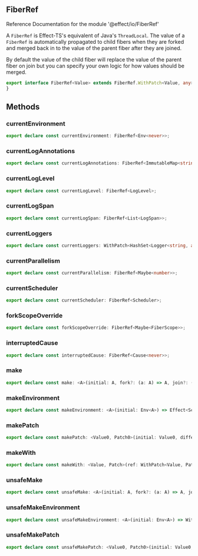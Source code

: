 ## FiberRef

Reference Documentation for the module '@effect/io/FiberRef'

A `FiberRef` is Effect-TS's equivalent of Java's `ThreadLocal`. The value of a
`FiberRef` is automatically propagated to child fibers when they are forked
and merged back in to the value of the parent fiber after they are joined.

By default the value of the child fiber will replace the value of the parent
fiber on join but you can specify your own logic for how values should be
merged.

```ts
export interface FiberRef<Value> extends FiberRef.WithPatch<Value, any> {
}
```

## Methods

### currentEnvironment

```ts
export declare const currentEnvironment: FiberRef<Env<never>>;
```

### currentLogAnnotations

```ts
export declare const currentLogAnnotations: FiberRef<ImmutableMap<string, string>>;
```

### currentLogLevel

```ts
export declare const currentLogLevel: FiberRef<LogLevel>;
```

### currentLogSpan

```ts
export declare const currentLogSpan: FiberRef<List<LogSpan>>;
```

### currentLoggers

```ts
export declare const currentLoggers: WithPatch<HashSet<Logger<string, any>>, Patch<Logger<string, any>>>;
```

### currentParallelism

```ts
export declare const currentParallelism: FiberRef<Maybe<number>>;
```

### currentScheduler

```ts
export declare const currentScheduler: FiberRef<Scheduler>;
```

### forkScopeOverride

```ts
export declare const forkScopeOverride: FiberRef<Maybe<FiberScope>>;
```

### interruptedCause

```ts
export declare const interruptedCause: FiberRef<Cause<never>>;
```

### make

```ts
export declare const make: <A>(initial: A, fork?: (a: A) => A, join?: (left: A, right: A) => A) => Effect<Scope, never, FiberRef<A>>;
```

### makeEnvironment

```ts
export declare const makeEnvironment: <A>(initial: Env<A>) => Effect<Scope, never, WithPatch<Env<A>, Patch<A, A>>>;
```

### makePatch

```ts
export declare const makePatch: <Value0, Patch0>(initial: Value0, differ: Differ<Value0, Patch0>, fork0: Patch0, join0?: (oldV: Value0, newV: Value0) => Value0) => Effect<Scope, never, WithPatch<Value0, Patch0>>;
```

### makeWith

```ts
export declare const makeWith: <Value, Patch>(ref: WithPatch<Value, Patch>) => Effect<Scope, never, WithPatch<Value, Patch>>;
```

### unsafeMake

```ts
export declare const unsafeMake: <A>(initial: A, fork?: (a: A) => A, join?: (left: A, right: A) => A) => FiberRef<A>;
```

### unsafeMakeEnvironment

```ts
export declare const unsafeMakeEnvironment: <A>(initial: Env<A>) => WithPatch<Env<A>, Patch<A, A>>;
```

### unsafeMakePatch

```ts
export declare const unsafeMakePatch: <Value0, Patch0>(initial: Value0, differ: Differ<Value0, Patch0>, fork0: Patch0, join0?: (oldV: Value0, newV: Value0) => Value0) => WithPatch<Value0, Patch0>;
```

